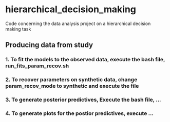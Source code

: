 # hierarchical_decision_making
Code concerning the data analysis project on a hierarchical decision making task


## Producing data from study
### 1. To fit the models to the observed data, execute the bash file, run_fits_param_recov.sh

### 2. To recover parameters on synthetic data, change param_recov_mode to synthetic and execute the file

### 3. To generate posterior predictives, Execute the bash file, ...

### 4. To generate plots for the postior predictives, execute ...
